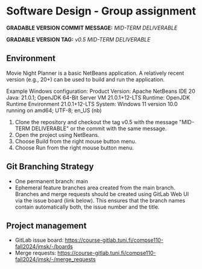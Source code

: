 # Software Design - Group assignment

**GRADABLE VERSION COMMIT MESSAGE:** *MID-TERM DELIVERABLE*

**GRADABLE VERSION TAG:** *v0.5 MID-TERM DELIVERABLE*

## Environment
Movie Night Planner is a basic NetBeans application. A relatively recent version (e.g., 20+) can be used to build and run the application.

Example Windows configuration:
Product Version: Apache NetBeans IDE 20
Java: 21.0.1; OpenJDK 64-Bit Server VM 21.0.1+12-LTS
Runtime: OpenJDK Runtime Environment 21.0.1+12-LTS
System: Windows 11 version 10.0 running on amd64; UTF-8; en_US (nb)

1. Clone the repository and checkout the tag v0.5 with the message "MID-TERM DELIVERABLE" or the commit with the same message.
2. Open the project using NetBeans.
3. Choose Build from the right mouse button menu.
4. Choose Run from the right mouse button menu.

## Git Branching Strategy
- One permanent branch: main
- Ephemeral feature branches area created from the main branch. Branches and merge requests should be created using GitLab Web UI via the issue board (link below). This ensures that the branch names contain automatically both, the issue number and the title.

## Project management
- GitLab issue board: https://course-gitlab.tuni.fi/compse110-fall2024/jmsk/-/boards
- Merge requests: https://course-gitlab.tuni.fi/compse110-fall2024/jmsk/-/merge_requests
